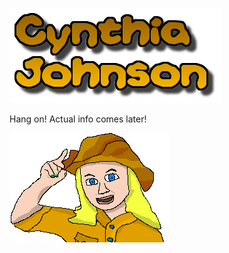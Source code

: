 ![Cynthia Johnson](https://github.com/PhantasarProductions/cynthia/blob/master/GFX/General/Logo.png?raw=true)


Hang on!
Actual info comes later!

![](https://github.com/PhantasarProductions/cynthia/blob/master/GFX/General/Cynthia.png?raw=true)
